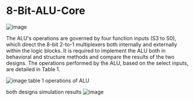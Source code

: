 
# 8-Bit-ALU-Core
![image](https://github.com/ayaahmed20018414/8-Bit-ALU-Core/assets/82789012/b122611a-a3be-4ce6-8546-9634f8edc814)


The ALU's operations are governed by four function inputs (S3 to S0), which direct the 8-bit
2-to-1 multiplexers both internally and externally within the logic blocks. It is required to
implement the ALU both in behavioral and structure methods and compare the results of the
two designs. The operations performed by the ALU, based on the select inputs, are detailed in
Table 1.


![image](https://github.com/ayaahmed20018414/8-Bit-ALU-Core/assets/82789012/b91bdbfc-5a22-4804-940a-d4a286155f52)
table 1 operations of ALU



both designs simulation results
![image](https://github.com/ayaahmed20018414/8-Bit-ALU-Core/assets/82789012/c82bf26d-acb1-4d1b-b610-4ac283c384b8)











